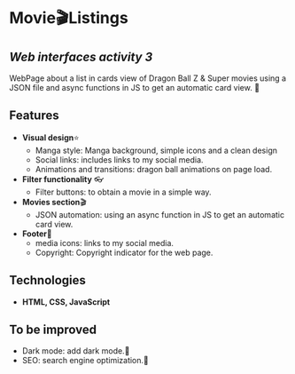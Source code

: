 # Movie🎬Listings
## _Web interfaces activity 3_

WebPage about a list in cards view of Dragon Ball Z & Super movies using a JSON file and async functions in JS to get an automatic card view. 🔖

## Features

- **Visual design**⭐
    - Manga style: Manga background, simple icons and a clean design
    - Social links: includes links to my social media.
    - Animations and transitions: dragon ball animations on page load.
- **Filter functionality** 👓
    - Filter buttons: to obtain a movie in a simple way.
- **Movies section**🎬
    - JSON automation: using an async function in JS to get an automatic card view.
- **Footer**🦶
    -  media icons: links to my social media.
    -  Copyright: Copyright indicator for the web page.

## Technologies

- **HTML, CSS, JavaScript**

## To be improved

- Dark mode: add dark mode.🌙
- SEO: search engine optimization.🚀